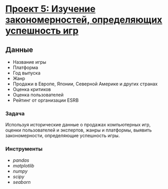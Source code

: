 # [Проект 5: Изучение закономерностей, определяющих успешность игр](https://github.com/SergeyGalim/Yandex-Projects/blob/main/%D0%9F%D1%80%D0%BE%D0%B5%D0%BA%D1%82%205/%D0%98%D0%B7%D1%83%D1%87%D0%B5%D0%BD%D0%B8%D0%B5%20%D0%B7%D0%B0%D0%BA%D0%BE%D0%BD%D0%BE%D0%BC%D0%B5%D1%80%D0%BD%D0%BE%D1%81%D1%82%D0%B5%D0%B9%2C%20%D0%BE%D0%BF%D1%80%D0%B5%D0%B4%D0%B5%D0%BB%D1%8F%D1%8E%D1%89%D0%B8%D1%85%20%D1%83%D1%81%D0%BF%D0%B5%D1%88%D0%BD%D0%BE%D1%81%D1%82%D1%8C%20%D0%B8%D0%B3%D1%80.ipynb)
## Данные
- Название игры
- Платформа
- Год выпуска
- Жанр
- Продажи в Европе, Японии, Северной Америке и других странах
- Оценка критиков
- Оценка пользователей
- Рейтинг от организации ESRB
### Задача
Используя исторические данные о продажах компьютерных игр, оценки пользователей и экспертов, жанры и платформы, выявить закономерности, определяющие успешность игры.
### Инструменты
- *pandas*
- *matplotlib*
- *numpy*
- *scipy*
- *seaborn*
